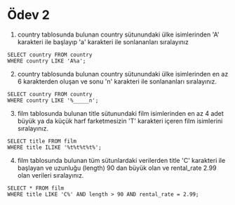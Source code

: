 # Ödev 2

1. country tablosunda bulunan country sütunundaki ülke isimlerinden 'A' karakteri ile başlayıp 'a'
karakteri ile sonlananları sıralayınız
```
SELECT country FROM country
WHERE country LIKE 'A%a';
```
2. country tablosunda bulunan country sütunundaki ülke isimlerinden en az 6 karakterden oluşan ve
sonu 'n' karakteri ile sonlananları sıralayınız.
```
SELECT country FROM country
WHERE country LIKE '%_____n';
```
3. film tablosunda bulunan title sütunundaki film isimlerinden en az 4 adet büyük ya da küçük harf
farketmesizin 'T' karakteri içeren film isimlerini sıralayınız.
```
SELECT title FROM film
WHERE title ILIKE '%t%t%t%t%';
```
4. film tablosunda bulunan tüm sütunlardaki verilerden title 'C' karakteri ile başlayan ve uzunluğu
(length) 90 dan büyük olan ve rental_rate 2.99 olan verileri sıralayınız.
```
SELECT * FROM film
WHERE title LIKE 'C%' AND length > 90 AND rental_rate = 2.99;
```